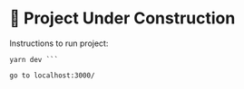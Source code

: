 # 🚧 Project Under Construction

Instructions to run project:

``` yarn
yarn dev ```

go to localhost:3000/
